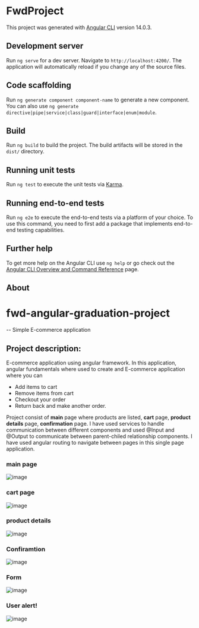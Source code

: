 # FwdProject

This project was generated with [Angular CLI](https://github.com/angular/angular-cli) version 14.0.3.

## Development server

Run `ng serve` for a dev server. Navigate to `http://localhost:4200/`. The application will automatically reload if you change any of the source files.

## Code scaffolding

Run `ng generate component component-name` to generate a new component. You can also use `ng generate directive|pipe|service|class|guard|interface|enum|module`.

## Build

Run `ng build` to build the project. The build artifacts will be stored in the `dist/` directory.

## Running unit tests

Run `ng test` to execute the unit tests via [Karma](https://karma-runner.github.io).

## Running end-to-end tests

Run `ng e2e` to execute the end-to-end tests via a platform of your choice. To use this command, you need to first add a package that implements end-to-end testing capabilities.

## Further help

To get more help on the Angular CLI use `ng help` or go check out the [Angular CLI Overview and Command Reference](https://angular.io/cli) page.


## About 

# fwd-angular-graduation-project

-- Simple E-commerce application 

## Project description: 
E-commerce application using angular framework. In this application, angular fundamentals where used to create and E-commerce application where you can
- Add items to cart
- Remove items from cart 
- Checkout your order 
- Return back and make another order. 

Project consist of <b>main</b> page where products are listed, <b>cart</b> page, <b>product details</b> page, <b>confirmation</b> page. I have used services to handle communication between different components and used @Input and @Output to communicate between parent-chiled relationship components. I have used angular routing to navigate between pages in this single page application. 

### main page 
![image](https://user-images.githubusercontent.com/82055675/181630596-3dd65973-8415-4481-9e10-93323ca861f2.png)
### cart page 
![image](https://user-images.githubusercontent.com/82055675/181630671-dae046f5-abab-4d06-91af-d9c51c87c549.png)


### product details 

![image](https://user-images.githubusercontent.com/82055675/181630709-c55aca70-25df-4d89-afd0-ea2c8436acea.png)

### Confiramtion  
![image](https://user-images.githubusercontent.com/82055675/181630834-432e691b-61b8-4fff-8885-7d1c54f62dcc.png)

### Form 

![image](https://user-images.githubusercontent.com/82055675/181630786-c3ea86c1-1c90-4513-99c9-540e903a131d.png)

### User alert! 
![image](https://user-images.githubusercontent.com/82055675/181630951-97732aad-a5d9-40dc-8c1b-78b0274de4dd.png)

